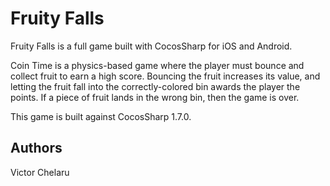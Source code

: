 Fruity Falls
================

Fruity Falls is a full game built with CocosSharp for iOS and Android.

Coin Time is a physics-based game where the player must bounce and collect fruit to earn a high score. Bouncing the fruit increases its value, and letting the fruit fall into the correctly-colored bin awards the player the points. If a piece of fruit lands in the wrong bin, then the game is over.

This game is built against CocosSharp 1.7.0.

Authors
-------
Victor Chelaru